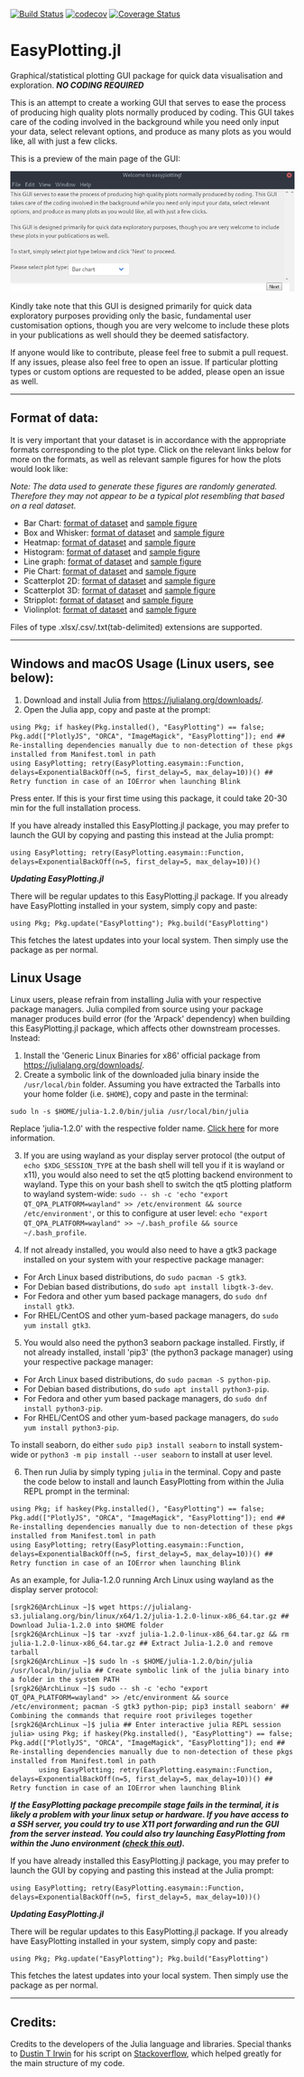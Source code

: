 [![Build Status](https://travis-ci.org/srgk26/EasyPlotting.jl.svg?branch=master)](https://travis-ci.org/srgk26/EasyPlotting.jl)
[![codecov](https://codecov.io/gh/srgk26/EasyPlotting.jl/branch/master/graph/badge.svg)](https://codecov.io/gh/srgk26/EasyPlotting.jl)
[![Coverage Status](https://coveralls.io/repos/github/srgk26/EasyPlotting.jl/badge.svg?branch=master)](https://coveralls.io/github/srgk26/EasyPlotting.jl?branch=master)

# EasyPlotting.jl
Graphical/statistical plotting GUI package for quick data visualisation and exploration. ***NO CODING REQUIRED***

This is an attempt to create a working GUI that serves to ease the process of producing high quality plots normally produced by coding. This GUI takes care of the coding involved in the background while you need only input your data, select relevant options, and produce as many plots as you would like, all with just a few clicks.

This is a preview of the main page of the GUI:

![Alt text](/Figures/mainpage_GUI.png?raw=true "Mainpage GUI")

Kindly take note that this GUI is designed primarily for quick data exploratory purposes providing only the basic, fundamental user customisation options, though you are very welcome to include these plots in your publications as well should they be deemed satisfactory.

If anyone would like to contribute, please feel free to submit a pull request. If any issues, please also feel free to open an issue. If particular plotting types or custom options are requested to be added, please open an issue as well.

***

## Format of data:

It is very important that your dataset is in accordance with the appropriate formats corresponding to the plot type. Click on the relevant links below for more on the formats, as well as relevant sample figures for how the plots would look like:

*Note: The data used to generate these figures are randomly generated. Therefore they may not appear to be a typical plot resembling that based on a real dataset.*

* Bar Chart: [format of dataset](/Figures/Barchart/barchart_dataformat.png) and [sample figure](/Figures/Barchart/barchart_sampleimage.png)
* Box and Whisker: [format of dataset](/Figures/BoxandWhisker/boxandwhisker_dataformat.png) and [sample figure](/Figures/BoxandWhisker/boxandwhisker_sampleimage.png)
* Heatmap: [format of dataset](/Figures/Heatmap/heatmap_dataformat.png) and [sample figure](/Figures/Heatmap/heatmap_sampleimage.png)
* Histogram: [format of dataset](/Figures/Histogram/histogram_dataformat.png) and [sample figure](/Figures/Histogram/histogram_sampleimage.png)
* Line graph: [format of dataset](/Figures/Linegraph/linegraph_dataformat.png) and [sample figure](/Figures/Linegraph/linegraph_sampleimage.png)
* Pie Chart: [format of dataset](/Figures/Piechart/piechart_dataformat.png) and [sample figure](/Figures/Piechart/piechart_sampleimage.png)
* Scatterplot 2D: [format of dataset](/Figures/Scatterplot2d/scatterplot2d_dataformat.png) and [sample figure](/Figures/Scatterplot2d/scatterplot2d_sampleimage.png)
* Scatterplot 3D: [format of dataset](/Figures/Scatterplot3d/scatterplot3d_dataformat.png) and [sample figure](/Figures/Scatterplot3d/scatterplot3d_sampleimage.png)
* Stripplot: [format of dataset](/Figures/Stripplot/stripplot_dataformat.png) and [sample figure](/Figures/Stripplot/stripplot_sampleimage.png)
* Violinplot: [format of dataset](/Figures/Violinplot/violinplot_dataformat.png) and [sample figure](/Figures/Violinplot/violinplot_sampleimage.png)

Files of type .xlsx/.csv/.txt(tab-delimited) extensions are supported.

***

## Windows and macOS Usage (Linux users, see below):

1. Download and install Julia from https://julialang.org/downloads/.
2. Open the Julia app, copy and paste at the prompt:

```
using Pkg; if haskey(Pkg.installed(), "EasyPlotting") == false; Pkg.add(["PlotlyJS", "ORCA", "ImageMagick", "EasyPlotting"]); end ## Re-installing dependencies manually due to non-detection of these pkgs installed from Manifest.toml in path
using EasyPlotting; retry(EasyPlotting.easymain::Function, delays=ExponentialBackOff(n=5, first_delay=5, max_delay=10))() ## Retry function in case of an IOError when launching Blink
```

Press enter. If this is your first time using this package, it could take 20-30 min for the full installation process.

If you have already installed this EasyPlotting.jl package, you may prefer to launch the GUI by copying and pasting this instead at the Julia prompt:

```
using EasyPlotting; retry(EasyPlotting.easymain::Function, delays=ExponentialBackOff(n=5, first_delay=5, max_delay=10))() 
```

***Updating EasyPlotting.jl***

There will be regular updates to this EasyPlotting.jl package. If you already have EasyPlotting installed in your system, simply copy and paste:

```
using Pkg; Pkg.update("EasyPlotting"); Pkg.build("EasyPlotting")
```

This fetches the latest updates into your local system. Then simply use the package as per normal.

## Linux Usage

Linux users, please refrain from installing Julia with your respective package managers. Julia compiled from source using your package manager produces build error (for the 'Arpack' dependency) when building this EasyPlotting.jl package, which affects other downstream processes. Instead:

1. Install the 'Generic Linux Binaries for x86' official package from https://julialang.org/downloads/.
2. Create a symbolic link of the downloaded julia binary inside the `/usr/local/bin` folder. Assuming you have extracted the Tarballs into your home folder (i.e. `$HOME`), copy and paste in the terminal:

```
sudo ln -s $HOME/julia-1.2.0/bin/julia /usr/local/bin/julia
```

Replace 'julia-1.2.0' with the respective folder name. [Click here](https://julialang.org/downloads/platform.html) for more information.

3. If you are using wayland as your display server protocol (the output of `echo $XDG_SESSION_TYPE` at the bash shell will tell you if it is wayland or x11), you would also need to set the qt5 plotting backend environment to wayland. Type this on your bash shell to switch the qt5 plotting platform to wayland system-wide: `sudo -- sh -c 'echo "export QT_QPA_PLATFORM=wayland" >> /etc/environment && source /etc/environment'`, or this to configure at user level: `echo "export QT_QPA_PLATFORM=wayland" >> ~/.bash_profile && source ~/.bash_profile`.

4. If not already installed, you would also need to have a gtk3 package installed on your system with your respective package manager:

* For Arch Linux based distributions, do `sudo pacman -S gtk3`.<br>
* For Debian based distributions, do `sudo apt install libgtk-3-dev`.<br>
* For Fedora and other yum based package managers, do `sudo dnf install gtk3`.<br>
* For RHEL/CentOS and other yum-based package managers, do `sudo yum install gtk3`.

5. You would also need the python3 seaborn package installed. Firstly, if not already installed, install 'pip3' (the python3 package manager) using your respective package manager:

* For Arch Linux based distributions, do `sudo pacman -S python-pip`.<br>
* For Debian based distributions, do `sudo apt install python3-pip`.<br>
* For Fedora and other yum based package managers, do `sudo dnf install python3-pip`.<br>
* For RHEL/CentOS and other yum-based package managers, do `sudo yum install python3-pip`.

To install seaborn, do either `sudo pip3 install seaborn` to install system-wide or `python3 -m pip install --user seaborn` to install at user level.

6. Then run Julia by simply typing `julia` in the terminal. Copy and paste the code below to install and launch EasyPlotting from within the Julia REPL prompt in the terminal:

```
using Pkg; if haskey(Pkg.installed(), "EasyPlotting") == false; Pkg.add(["PlotlyJS", "ORCA", "ImageMagick", "EasyPlotting"]); end ## Re-installing dependencies manually due to non-detection of these pkgs installed from Manifest.toml in path
using EasyPlotting; retry(EasyPlotting.easymain::Function, delays=ExponentialBackOff(n=5, first_delay=5, max_delay=10))() ## Retry function in case of an IOError when launching Blink
```

As an example, for Julia-1.2.0 running Arch Linux using wayland as the display server protocol:

```
[srgk26@ArchLinux ~]$ wget https://julialang-s3.julialang.org/bin/linux/x64/1.2/julia-1.2.0-linux-x86_64.tar.gz ## Download Julia-1.2.0 into $HOME folder
[srgk26@ArchLinux ~]$ tar -xvzf julia-1.2.0-linux-x86_64.tar.gz && rm julia-1.2.0-linux-x86_64.tar.gz ## Extract Julia-1.2.0 and remove tarball
[srgk26@ArchLinux ~]$ sudo ln -s $HOME/julia-1.2.0/bin/julia /usr/local/bin/julia ## Create symbolic link of the julia binary into a folder in the system PATH
[srgk26@ArchLinux ~]$ sudo -- sh -c 'echo "export QT_QPA_PLATFORM=wayland" >> /etc/environment && source /etc/environment; pacman -S gtk3 python-pip; pip3 install seaborn' ## Combining the commands that require root privileges together
[srgk26@ArchLinux ~]$ julia ## Enter interactive julia REPL session
julia> using Pkg; if haskey(Pkg.installed(), "EasyPlotting") == false; Pkg.add(["PlotlyJS", "ORCA", "ImageMagick", "EasyPlotting"]); end ## Re-installing dependencies manually due to non-detection of these pkgs installed from Manifest.toml in path
       using EasyPlotting; retry(EasyPlotting.easymain::Function, delays=ExponentialBackOff(n=5, first_delay=5, max_delay=10))() ## Retry function in case of an IOError when launching Blink
```

***If the EasyPlotting package precompile stage fails in the terminal, it is likely a problem with your linux setup or hardware. If you have access to a SSH server, you could try to use X11 port forwarding and run the GUI from the server instead. You could also try launching EasyPlotting from within the Juno environment ([check this out](http://docs.junolab.org/v0.6/index.html)).***

If you have already installed this EasyPlotting.jl package, you may prefer to launch the GUI by copying and pasting this instead at the Julia prompt:

```
using EasyPlotting; retry(EasyPlotting.easymain::Function, delays=ExponentialBackOff(n=5, first_delay=5, max_delay=10))() 
```

***Updating EasyPlotting.jl***

There will be regular updates to this EasyPlotting.jl package. If you already have EasyPlotting installed in your system, simply copy and paste:

```
using Pkg; Pkg.update("EasyPlotting"); Pkg.build("EasyPlotting")
```

This fetches the latest updates into your local system. Then simply use the package as per normal.

***

## Credits:

Credits to the developers of the Julia language and libraries. Special thanks to [Dustin T Irwin](https://github.com/dustyirwin) for his script on [Stackoverflow](https://stackoverflow.com/questions/52845964/how-to-use-handlew-flag-with-julia-webio-blink), which helped greatly for the main structure of my code.

